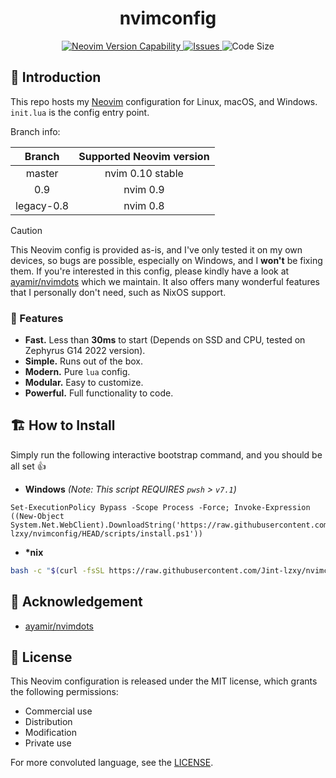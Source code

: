 <h1 align="center">
    nvimconfig
</h1>

<p align="center">
    <a href="https://github.com/neovim/neovim/releases/tag/stable">
    <img
        alt="Neovim Version Capability"
        src="https://img.shields.io/badge/Supports%20Nvim-v0.10-A6D895?style=for-the-badge&colorA=363A4F&logo=neovim&logoColor=D9E0EE">
    </a>
    <a href="https://github.com/Jint-lzxy/nvimconfig/issues">
    <img
        alt="Issues"
        src="https://img.shields.io/github/issues-raw/Jint-lzxy/nvimconfig?colorA=363A4f&colorB=F5A97F&logo=github&logoColor=D9E0EE&style=for-the-badge">
    </a>
    <img
        alt="Code Size"
        src="https://img.shields.io/github/languages/code-size/Jint-lzxy/nvimconfig?colorA=363A4F&colorB=DDB6F2&logo=gitlfs&logoColor=D9E0EE&style=for-the-badge">
</p>

## 🪷 Introduction

This repo hosts my [Neovim](https://neovim.io/) configuration for Linux, macOS, and Windows. `init.lua` is the config entry point.

Branch info:

<div align="center">

|   Branch   | Supported Neovim version |
| :--------: | :----------------------: |
|   master   |     nvim 0.10 stable     |
|    0.9     |         nvim 0.9         |
| legacy-0.8 |         nvim 0.8         |

</div>

> [!CAUTION]
> This Neovim config is provided as-is, and I've only tested it on my own devices, so bugs are possible, especially on Windows, and I **won't** be fixing them. If you're interested in this config, please kindly have a look at [ayamir/nvimdots](https://github.com/ayamir/nvimdots) which we maintain. It also offers many wonderful features that I personally don't need, such as NixOS support.

### 🎐 Features

- **Fast.** Less than **30ms** to start (Depends on SSD and CPU, tested on Zephyrus G14 2022 version).
- **Simple.** Runs out of the box.
- **Modern.** Pure `lua` config.
- **Modular.** Easy to customize.
- **Powerful.** Full functionality to code.

## 🏗 How to Install

Simply run the following interactive bootstrap command, and you should be all set 👍

- **Windows** _(Note: This script REQUIRES `pwsh` > `v7.1`)_

```pwsh
Set-ExecutionPolicy Bypass -Scope Process -Force; Invoke-Expression ((New-Object System.Net.WebClient).DownloadString('https://raw.githubusercontent.com/Jint-lzxy/nvimconfig/HEAD/scripts/install.ps1'))
```

- **\*nix**

```sh
bash -c "$(curl -fsSL https://raw.githubusercontent.com/Jint-lzxy/nvimconfig/HEAD/scripts/install.sh)"
```

## 🎉 Acknowledgement

- [ayamir/nvimdots](https://github.com/ayamir/nvimdots)

## 📜 License

This Neovim configuration is released under the MIT license, which grants the following permissions:

- Commercial use
- Distribution
- Modification
- Private use

For more convoluted language, see the [LICENSE](https://github.com/ayamir/nvimdots/blob/main/LICENSE).
